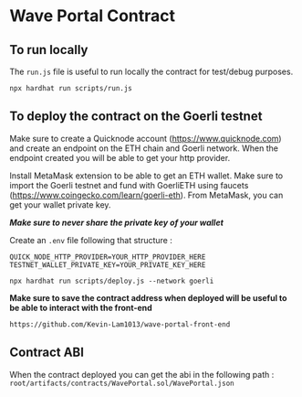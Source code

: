 # Wave Portal Contract

## To run locally

The `run.js` file is useful to run locally the contract for test/debug purposes.

```shell
npx hardhat run scripts/run.js
```

## To deploy the contract on the Goerli testnet

Make sure to create a Quicknode account (<https://www.quicknode.com>) and create an endpoint on the ETH chain and Goerli network. When the endpoint created you will be able to get your http provider.

Install MetaMask extension to be able to get an ETH wallet. Make sure to import the Goerli testnet and fund with GoerliETH using faucets (<https://www.coingecko.com/learn/goerli-eth>). From MetaMask, you can get your wallet private key.

***Make sure to never share the private key of your wallet***

Create an `.env` file following that structure :

```
QUICK_NODE_HTTP_PROVIDER=YOUR_HTTP_PROVIDER_HERE
TESTNET_WALLET_PRIVATE_KEY=YOUR_PRIVATE_KEY_HERE
```

```shell
npx hardhat run scripts/deploy.js --network goerli
```

**Make sure to save the contract address when deployed will be useful to be able to interact with the front-end**

`https://github.com/Kevin-Lam1013/wave-portal-front-end`

## Contract ABI

When the contract deployed you can get the abi in the following path :
`root/artifacts/contracts/WavePortal.sol/WavePortal.json`
